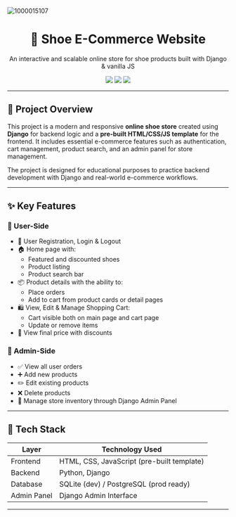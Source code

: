 ![1000015107](https://github.com/user-attachments/assets/8eb706de-6a9b-496f-a196-4e6eb1f36d79)
<div align="center">
  <h1>👟 Shoe E-Commerce Website</h1>
  <p>An interactive and scalable online store for shoe products built with Django & vanilla JS</p>
  <img src="https://img.shields.io/badge/Backend-Django-blue?style=for-the-badge" />
  <img src="https://img.shields.io/badge/Frontend-HTML%20%7C%20CSS%20%7C%20JS-orange?style=for-the-badge" />
  <img src="https://img.shields.io/badge/Status-In%20Progress-yellow?style=for-the-badge" />
</div>

---

## 🚀 Project Overview

This project is a modern and responsive **online shoe store** created using **Django** for backend logic and a **pre-built HTML/CSS/JS template** for the frontend. It includes essential e-commerce features such as authentication, cart management, product search, and an admin panel for store management.

The project is designed for educational purposes to practice backend development with Django and real-world e-commerce workflows.

---

## ✨ Key Features

### 🛒 User-Side

- 🔐 User Registration, Login & Logout
- 🏠 Home page with:
  - Featured and discounted shoes
  - Product listing
  - Product search bar
- 📦 Product details with the ability to:
  - Place orders
  - Add to cart from product cards or detail pages
- 🛍 View, Edit & Manage Shopping Cart:
  - Cart visible both on main page and cart page
  - Update or remove items
- 💸 View final price with discounts

### 🔧 Admin-Side

- ✅ View all user orders
- ➕ Add new products
- ✏️ Edit existing products
- ❌ Delete products
- 🧾 Manage store inventory through Django Admin Panel

---

## 🧰 Tech Stack

| Layer       | Technology Used         |
|-------------|--------------------------|
| Frontend    | HTML, CSS, JavaScript (pre-built template) |
| Backend     | Python, Django           |
| Database    | SQLite (dev) / PostgreSQL (prod ready) |
| Admin Panel | Django Admin Interface   |

---


